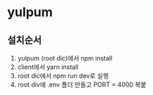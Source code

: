 # yulpum

## 설치순서

1. yulpum (root dic)에서 npm install
2. client에서 yarn install
3. root dic에서 npm run dev로 실행
4. root div에 .env 폴더 만들고 PORT = 4000 복붙
